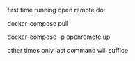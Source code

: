 first time running open remote do:


  docker-compose pull

  docker-compose -p openremote up
  
  
other times only last command will suffice
